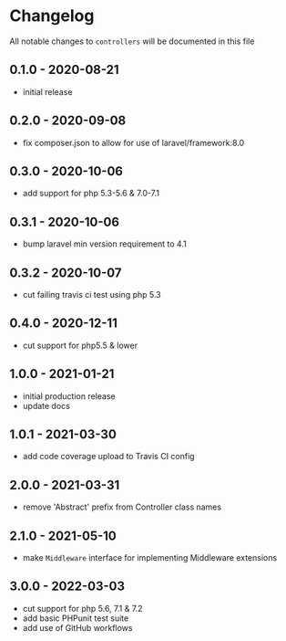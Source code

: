 # Changelog

All notable changes to `controllers` will be documented in this file

## 0.1.0 - 2020-08-21
- initial release


## 0.2.0 - 2020-09-08
- fix composer.json to allow for use of laravel/framework:8.0


## 0.3.0 - 2020-10-06
- add support for php 5.3-5.6 & 7.0-7.1


## 0.3.1 - 2020-10-06
- bump laravel min version requirement to 4.1


## 0.3.2 - 2020-10-07
- cut failing travis ci test using php 5.3


## 0.4.0 - 2020-12-11
- cut support for php5.5 & lower


## 1.0.0 - 2021-01-21
- initial production release
- update docs


## 1.0.1 - 2021-03-30
- add code coverage upload to Travis CI config


## 2.0.0 - 2021-03-31
- remove 'Abstract' prefix from Controller class names


## 2.1.0 - 2021-05-10
- make `Middleware` interface for implementing Middleware extensions


## 3.0.0 - 2022-03-03
- cut support for php 5.6, 7.1 & 7.2
- add basic PHPunit test suite
- add use of GitHub workflows
